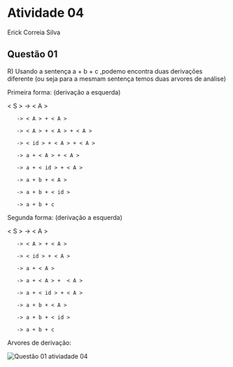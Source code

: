 # Atividade 04

Erick Correia Silva

## Questão 01


R) Usando a sentença a + b + c ,podemo encontra duas derivações diferente (ou seja para a mesmam sentença temos duas arvores de análise)

Primeira forma: (derivação a esquerda)

 < S > -> < A >
        
       -> < A > + < A >
       
       -> < A > + < A > + < A >
       
       -> < id > + < A > + < A >
       
       -> a + < A > + < A >
       
       -> a + < id > + < A >
       
       -> a + b + < A >
       
       -> a + b + < id >
       
       -> a + b + c
       
Segunda forma: (derivação a esquerda)

 < S > -> < A >
        
       -> < A > + < A >
       
       -> < id > + < A >
       
       -> a + < A >
       
       -> a + < A > +  < A >
       
       -> a + < id > + < A >
       
       -> a + b + < A >
       
       -> a + b + < id >
       
       -> a + b + c
       
Arvores de derivação: 

![Questão 01 ativiadade 04 ](https://user-images.githubusercontent.com/39568346/139163505-4afa0f89-57e4-43c3-afa0-eb24f08a5a18.png)


